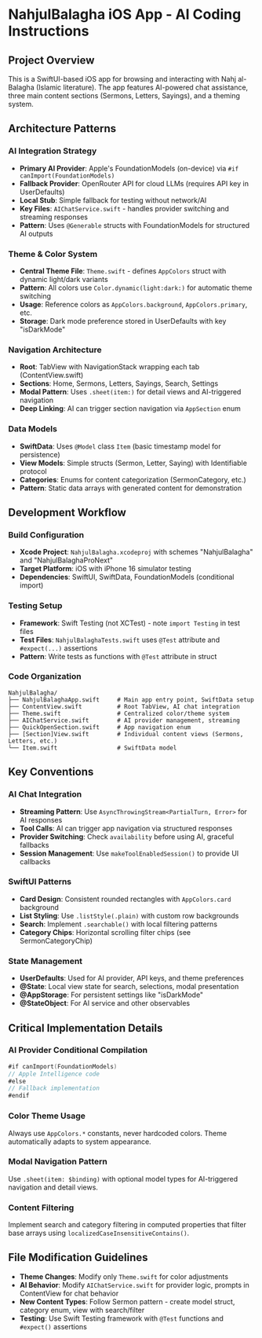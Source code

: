 # NahjulBalagha iOS App - AI Coding Instructions

## Project Overview
This is a SwiftUI-based iOS app for browsing and interacting with Nahj al-Balagha (Islamic literature). The app features AI-powered chat assistance, three main content sections (Sermons, Letters, Sayings), and a theming system.

## Architecture Patterns

### AI Integration Strategy
- **Primary AI Provider**: Apple's FoundationModels (on-device) via `#if canImport(FoundationModels)`
- **Fallback Provider**: OpenRouter API for cloud LLMs (requires API key in UserDefaults)
- **Local Stub**: Simple fallback for testing without network/AI
- **Key Files**: `AIChatService.swift` - handles provider switching and streaming responses
- **Pattern**: Uses `@Generable` structs with FoundationModels for structured AI outputs

### Theme & Color System
- **Central Theme File**: `Theme.swift` - defines `AppColors` struct with dynamic light/dark variants
- **Pattern**: All colors use `Color.dynamic(light:dark:)` for automatic theme switching
- **Usage**: Reference colors as `AppColors.background`, `AppColors.primary`, etc.
- **Storage**: Dark mode preference stored in UserDefaults with key "isDarkMode"

### Navigation Architecture
- **Root**: TabView with NavigationStack wrapping each tab (ContentView.swift)
- **Sections**: Home, Sermons, Letters, Sayings, Search, Settings
- **Modal Pattern**: Uses `.sheet(item:)` for detail views and AI-triggered navigation
- **Deep Linking**: AI can trigger section navigation via `AppSection` enum

### Data Models
- **SwiftData**: Uses `@Model` class `Item` (basic timestamp model for persistence)
- **View Models**: Simple structs (Sermon, Letter, Saying) with Identifiable protocol
- **Categories**: Enums for content categorization (SermonCategory, etc.)
- **Pattern**: Static data arrays with generated content for demonstration

## Development Workflow

### Build Configuration
- **Xcode Project**: `NahjulBalagha.xcodeproj` with schemes "NahjulBalagha" and "NahjulBalaghaProNext"
- **Target Platform**: iOS with iPhone 16 simulator testing
- **Dependencies**: SwiftUI, SwiftData, FoundationModels (conditional import)

### Testing Setup
- **Framework**: Swift Testing (not XCTest) - note `import Testing` in test files
- **Test Files**: `NahjulBalaghaTests.swift` uses `@Test` attribute and `#expect(...)` assertions
- **Pattern**: Write tests as functions with `@Test` attribute in struct

### Code Organization
```
NahjulBalagha/
├── NahjulBalaghaApp.swift     # Main app entry point, SwiftData setup
├── ContentView.swift          # Root TabView, AI chat integration
├── Theme.swift                # Centralized color/theme system
├── AIChatService.swift        # AI provider management, streaming
├── QuickOpenSection.swift     # App navigation enum
├── [Section]View.swift        # Individual content views (Sermons, Letters, etc.)
└── Item.swift                 # SwiftData model
```

## Key Conventions

### AI Chat Integration
- **Streaming Pattern**: Use `AsyncThrowingStream<PartialTurn, Error>` for AI responses
- **Tool Calls**: AI can trigger app navigation via structured responses
- **Provider Switching**: Check `availability` before using AI, graceful fallbacks
- **Session Management**: Use `makeToolEnabledSession()` to provide UI callbacks

### SwiftUI Patterns
- **Card Design**: Consistent rounded rectangles with `AppColors.card` background
- **List Styling**: Use `.listStyle(.plain)` with custom row backgrounds
- **Search**: Implement `.searchable()` with local filtering patterns
- **Category Chips**: Horizontal scrolling filter chips (see SermonCategoryChip)

### State Management
- **UserDefaults**: Used for AI provider, API keys, and theme preferences
- **@State**: Local view state for search, selections, modal presentation
- **@AppStorage**: For persistent settings like "isDarkMode"
- **@StateObject**: For AI service and other observables

## Critical Implementation Details

### AI Provider Conditional Compilation
```swift
#if canImport(FoundationModels)
// Apple Intelligence code
#else
// Fallback implementation
#endif
```

### Color Theme Usage
Always use `AppColors.*` constants, never hardcoded colors. Theme automatically adapts to system appearance.

### Modal Navigation Pattern
Use `.sheet(item: $binding)` with optional model types for AI-triggered navigation and detail views.

### Content Filtering
Implement search and category filtering in computed properties that filter base arrays using `localizedCaseInsensitiveContains()`.

## File Modification Guidelines
- **Theme Changes**: Modify only `Theme.swift` for color adjustments
- **AI Behavior**: Modify `AIChatService.swift` for provider logic, prompts in ContentView for chat behavior
- **New Content Types**: Follow Sermon pattern - create model struct, category enum, view with search/filter
- **Testing**: Use Swift Testing framework with `@Test` functions and `#expect()` assertions